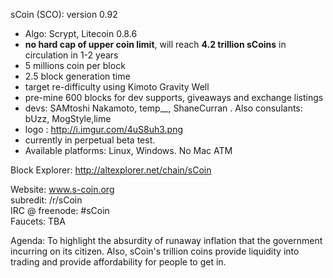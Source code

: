 sCoin (SCO): version 0.92

- Algo: Scrypt, Litecoin 0.8.6  
- **no hard cap of upper coin limit**, will reach **4.2 trillion sCoins** in circulation in 1-2 years  
- 5 millions coin per block  
- 2.5 block generation time   
- target re-difficulty using Kimoto Gravity Well 
- pre-mine 600 blocks for dev supports, giveaways and exchange listings  
- devs: SAMtoshi Nakamoto, temp__, ShaneCurran . Also consulants: bUzz, MogStyle,lime  
- logo : http://i.imgur.com/4uS8uh3.png  
- currently in perpetual beta test.  
- Available platforms: Linux, Windows. No Mac ATM  

Block Explorer: http://altexplorer.net/chain/sCoin

Website: www.s-coin.org  
subredit: /r/sCoin  
IRC @ freenode: #sCoin  
Faucets: TBA  

Agenda: To highlight the absurdity of runaway inflation that the government incurring on its citizen. Also, sCoin's trillion coins provide liquidity into trading and provide affordability for people to get in. 
 

